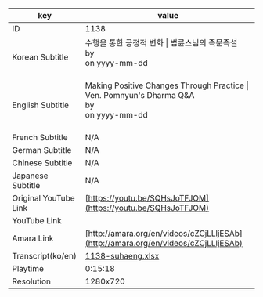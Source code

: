 |  key  |  value  |
|-------|---------|
| ID            | 1138 |
| Korean Subtitle | 수행을 통한 긍정적 변화 \| 법륜스님의 즉문즉설<br>by <br>on yyyy-mm-dd<br><br>|
| English Subtitle | Making Positive Changes Through Practice \| Ven. Pomnyun's Dharma Q&A<br>by <br>on yyyy-mm-dd<br><br>|
| French Subtitle | N/A |
| German Subtitle | N/A |
| Chinese Subtitle | N/A |
| Japanese Subtitle | N/A |
| Original YouTube Link  | [https://youtu.be/SQHsJoTFJOM](https://youtu.be/SQHsJoTFJOM) |
| YouTube Link  |  |
| Amara Link    | [http://amara.org/en/videos/cZCjLLljESAb](http://amara.org/en/videos/cZCjLLljESAb) |
| Transcript(ko/en) | [1138-suhaeng.xlsx](https://github.com/jungtosociety/dharma-qna/raw/master/sub/1138/1138-suhaeng.xlsx) |
| Playtime | 0:15:18 |
| Resolution | 1280x720|
